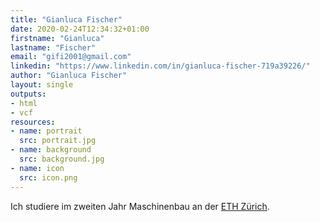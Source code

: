 ```yaml
---
title: "Gianluca Fischer"
date: 2020-02-24T12:34:32+01:00
firstname: "Gianluca"
lastname: "Fischer"
email: "gifi2001@gmail.com"
linkedin: "https://www.linkedin.com/in/gianluca-fischer-719a39226/"
author: "Gianluca Fischer"
layout: single
outputs:
- html
- vcf
resources:
- name: portrait
  src: portrait.jpg
- name: background
  src: background.jpg
- name: icon
  src: icon.png
---
```


Ich studiere im zweiten Jahr Maschinenbau an der [ETH Zürich](https://ethz.ch/de.html).